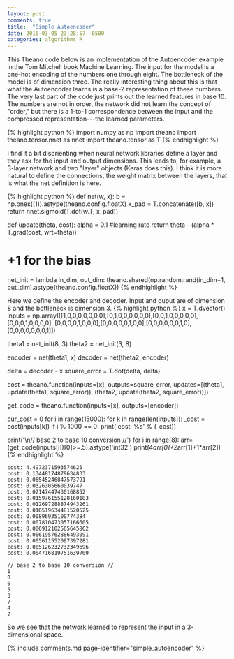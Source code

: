 ```yaml
---
layout: post
comments: true
title:  "Simple Autoencoder"
date: 2016-03-05 23:28:57 -0500
categories: algorithms R 
---
```


This Theano code below is an implementation of the Autoencoder example in the Tom Mitchell book Machine Learning.
The input for the model is a one-hot encoding of the numbers one through eight. The bottleneck of the model
is of dimension three. The really interesting thing about this is that what the Autoencoder learns is a base-2 
representation of these numbers. The very last part of the code just prints out the learned features in 
base 10. The numbers are not in order, the network did not learn the concept of "order," but there is a 
1-to-1 correspondence between the input and the compressed representation---the learned parameters. 

{% highlight python %}
import numpy as np
import theano
import theano.tensor.nnet as nnet
import theano.tensor as T
{% endhighlight %}

I find it a bit disorienting when neural network libraries define a layer and they ask for the input and
output dimensions. This leads to, for example, a 3-layer network and two "layer" objects (Keras does this).
I think it is more natural to define the connections, the weight matrix between the layers, that is what the
net definition is here. 

{% highlight python %}
def net(w, x):
    b = np.ones((1)).astype(theano.config.floatX)
    x_pad = T.concatenate([b, x])
    return nnet.sigmoid(T.dot(w.T, x_pad))


def update(theta, cost):
    alpha = 0.1 #learning rate
    return theta - (alpha * T.grad(cost, wrt=theta))


# +1 for the bias
net_init = lambda in_dim, out_dim: theano.shared(np.random.rand(in_dim+1, out_dim).astype(theano.config.floatX))
{% endhighlight %}

Here we define the encoder and decoder. Input and ouput are of dimension 8 and the bottleneck is dimension 3.
{% highlight python %}
x = T.dvector()
inputs = np.array([[1,0,0,0,0,0,0,0],[0,1,0,0,0,0,0,0],[0,0,1,0,0,0,0,0],[0,0,0,1,0,0,0,0],
                   [0,0,0,0,1,0,0,0],[0,0,0,0,0,1,0,0],[0,0,0,0,0,0,1,0],[0,0,0,0,0,0,0,1]]) 

theta1 = net_init(8, 3)
theta2 = net_init(3, 8)

encoder = net(theta1, x) 
decoder = net(theta2, encoder) 

delta = decoder - x
square_error = T.dot(delta, delta)

cost = theano.function(inputs=[x], outputs=square_error, 
                       updates=[(theta1, update(theta1, square_error)),
                                (theta2, update(theta2, square_error))])

get_code = theano.function(inputs=[x], outputs=[encoder])

cur_cost = 0
for i in range(15000):
    for k in range(len(inputs)):
        _cost = cost(inputs[k]) 
    if i % 1000 == 0: 
        print('cost: %s' % (_cost))

print('\n// base 2 to base 10 conversion //')
for i in range(8):
    arr=(get_code(inputs[i])[0]>=.5).astype('int32')
    print(4*arr[0]+2*arr[1]+1*arr[2])
{% endhighlight %}

    cost: 4.4972371593574625
    cost: 0.13448174879634833
    cost: 0.06545246847573791
    cost: 0.0326305660039747
    cost: 0.02147447430168852
    cost: 0.015976155128160183
    cost: 0.012697288874943261
    cost: 0.010519634481520525
    cost: 0.00896935100774384
    cost: 0.007810473057166605
    cost: 0.006912102565645862
    cost: 0.006195762886493091
    cost: 0.005611552097397281
    cost: 0.005126232732349696
    cost: 0.004716819751639709
    
    // base 2 to base 10 conversion //
    1
    0
    6
    5
    3
    7
    4
    2

So we see that the network learned to represent the input in a 3-dimensional space.


{% include comments.md page-identifier="simple_autoencoder" %} 
